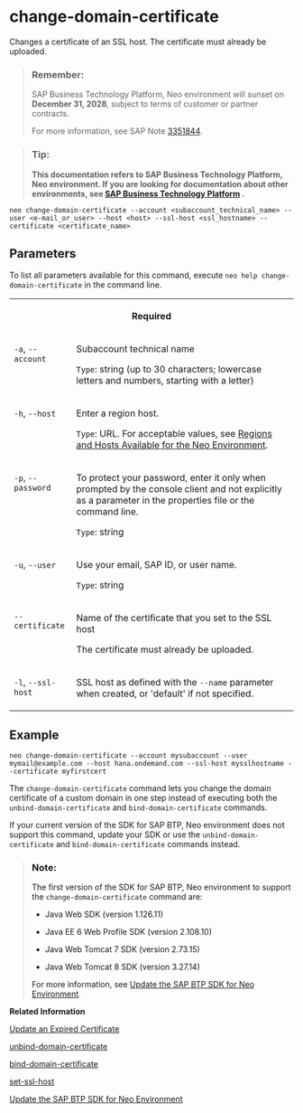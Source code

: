 <!-- loio53aa1f37750a4b5ab5b6728b8e5c05af -->

# change-domain-certificate

Changes a certificate of an SSL host. The certificate must already be uploaded.



> ### Remember:  
> SAP Business Technology Platform, Neo environment will sunset on **December 31, 2028**, subject to terms of customer or partner contracts.
> 
> For more information, see SAP Note [3351844](https://me.sap.com/notes/3351844).

> ### Tip:  
> **This documentation refers to SAP Business Technology Platform, Neo environment. If you are looking for documentation about other environments, see [SAP Business Technology Platform](https://help.sap.com/docs/btp/sap-business-technology-platform/sap-business-technology-platform?version=Cloud) .**



```
neo change-domain-certificate --account <subaccount_technical_name> --user <e-mail_or_user> --host <host> --ssl-host <ssl_hostname> --certificate <certificate_name>
```



<a name="loio53aa1f37750a4b5ab5b6728b8e5c05af__section_qtv_lnp_mz"/>

## Parameters



To list all parameters available for this command, execute `neo help change-domain-certificate` in the command line.


<table>
<tr>
<th valign="top" colspan="2">

Required

</th>
</tr>
<tr>
<td valign="top">

`-a`, `--account`

</td>
<td valign="top">

Subaccount technical name

`Type`: string \(up to 30 characters; lowercase letters and numbers, starting with a letter\)

</td>
</tr>
<tr>
<td valign="top">

`-h`, `--host`

</td>
<td valign="top">

Enter a region host.

`Type`: URL. For acceptable values, see [Regions and Hosts Available for the Neo Environment](../10-concepts-neo/regions-and-hosts-available-for-the-neo-environment-d722f7c.md).

</td>
</tr>
<tr>
<td valign="top">

`-p`, `--password`

</td>
<td valign="top">

To protect your password, enter it only when prompted by the console client and not explicitly as a parameter in the properties file or the command line.

`Type`: string

</td>
</tr>
<tr>
<td valign="top">

`-u`, `--user`

</td>
<td valign="top">

Use your email, SAP ID, or user name.

`Type`: string

</td>
</tr>
<tr>
<td valign="top">

`--certificate`

</td>
<td valign="top">

Name of the certificate that you set to the SSL host

The certificate must already be uploaded.

</td>
</tr>
<tr>
<td valign="top">

`-l`, `--ssl-host`

</td>
<td valign="top">

SSL host as defined with the `--name` parameter when created, or 'default' if not specified.

</td>
</tr>
</table>



<a name="loio53aa1f37750a4b5ab5b6728b8e5c05af__section_f5v_lnp_mz"/>

## Example

```
neo change-domain-certificate --account mysubaccount --user mymail@example.com --host hana.ondemand.com --ssl-host mysslhostname --certificate myfirstcert

```

The `change-domain-certificate` command lets you change the domain certificate of a custom domain in one step instead of executing both the `unbind-domain-certificate` and `bind-domain-certificate` commands.

If your current version of the SDK for SAP BTP, Neo environment does not support this command, update your SDK or use the `unbind-domain-certificate` and `bind-domain-certificate` commands instead.

> ### Note:  
> The first version of the SDK for SAP BTP, Neo environment to support the `change-domain-certificate` command are:
> 
> -   Java Web SDK \(version 1.126.11\)
> 
> -   Java EE 6 Web Profile SDK \(version 2.108.10\)
> 
> -   Java Web Tomcat 7 SDK \(version 2.73.15\)
> 
> -   Java Web Tomcat 8 SDK \(version 3.27.14\)
> 
> 
> For more information, see [Update the SAP BTP SDK for Neo Environment](../30-development-neo/update-the-sap-btp-sdk-for-neo-environment-7614378.md).

**Related Information**  


[Update an Expired Certificate](update-an-expired-certificate-11da7c3.md#loio11da7c3a91f24206a68f70b5d6cb3d88 "When the certificate for the custom domain expires or it's about to expire, you can either upload and bind a new certificate based on a new CSR, or upload and bind a new certificate based on an already existing CSR.")

[unbind-domain-certificate](unbind-domain-certificate-f8d24b6.md "Unbinds a certificate from an SSL host. The certificate will not be deleted from SAP BTP storage.")

[bind-domain-certificate](bind-domain-certificate-8722bcb.md "Binds a certificate to an SSL host. The certificate must already be uploaded.")

[set-ssl-host](set-ssl-host-2956975.md "Configures and updates an SSL host. Allows you to replace an SSL certificate with a different one, manage TLS protocol versions, and configure a bundle of trusted CAs.")

[Update the SAP BTP SDK for Neo Environment](../30-development-neo/update-the-sap-btp-sdk-for-neo-environment-7614378.md)

